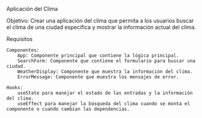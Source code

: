 Aplicación del Clima

Objetivo: Crear una aplicación del clima que permita a los usuarios buscar el clima de una ciudad específica y mostrar la información actual del clima.

Requisitos

    Componentes:
        App: Componente principal que contiene la lógica principal.
        SearchForm: Componente que contiene el formulario para buscar una ciudad.
        WeatherDisplay: Componente que muestra la información del clima.
        ErrorMessage: Componente que muestra los mensajes de error.

    Hooks:
        useState para manejar el estado de las entradas y la información del clima.
        useEffect para manejar la búsqueda del clima cuando se monta el componente o cuando cambian las dependencias.
